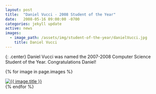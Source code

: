 ```yaml
---
layout: post
title:  "Daniel Vucci - 2008 Student of the Year"
date:   2008-05-16 09:00:00 -0700
categories: jekyll update
active: news
images:
  - image_path: /assets/img/student-of-the-year/danielVucci.jpg
    title: Daniel Vucci
---
```


{: .center}
Daniel Vucci was named the 2007-2008 Computer Science Student of the Year. Congratulations Daniel!
<!--more-->
{% for image in page.images %}
  <div class="student-year">
    <a href="{{ image.image_path }}">
	<img src="{{ image.image_path }}" class="img-responsive" alt="{{ image.title }}">
    </a>
  </div>
{% endfor %}
